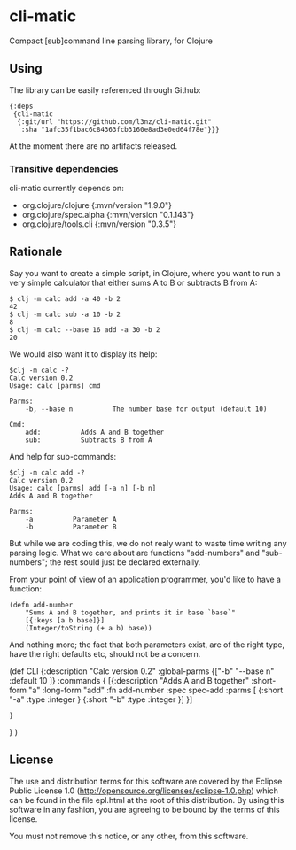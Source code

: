 # cli-matic
Compact [sub]command line parsing library, for Clojure

## Using

The library can be easily referenced through Github:

	{:deps
	 {cli-matic
	  {:git/url "https://github.com/l3nz/cli-matic.git"
	   :sha "1afc35f1bac6c84363fcb3160e8ad3e0ed64f78e"}}}

At the moment there are no artifacts released.

### Transitive dependencies

cli-matic currently depends on:

* org.clojure/clojure {:mvn/version "1.9.0"}
* org.clojure/spec.alpha {:mvn/version "0.1.143"}
* org.clojure/tools.cli {:mvn/version "0.3.5"} 


## Rationale

Say you want to create a simple script, in Clojure, where you want
to run a very simple calculator that either sums A to B or subtracts B from A:


	$ clj -m calc add -a 40 -b 2
	42
	$ clj -m calc sub -a 10 -b 2
	8
	$ clj -m calc --base 16 add -a 30 -b 2
	20

We would also want it to display its help:

	$clj -m calc -?
	Calc version 0.2
	Usage: calc [parms] cmd

	Parms:
	    -b, --base n 	      The number base for output (default 10)

	Cmd:
		add:          Adds A and B together
		sub:          Subtracts B from A

And help for sub-commands:

	$clj -m calc add -?
	Calc version 0.2
	Usage: calc [parms] add [-a n] [-b n]
	Adds A and B together
	
	Parms:
	    -a          Parameter A
	    -b   		Parameter B


But while we are coding this, we do not realy want to waste time writing any parsing logic.
What we care about are functions "add-numbers" and "sub-numbers"; the rest sould just be declared externally.

From your point of view of an application programmer, you'd like to have a function:

	(defn add-number
		"Sums A and B together, and prints it in base `base`"
		[{:keys [a b base]}]
		(Integer/toString (+ a b) base))

And nothing more; the fact that both parameters exist, are of the right type, have the right defaults etc, 
should not be a concern.

(def CLI 
	{:description "Calc version 0.2"
	 :global-parms {["-b" "--base n" :default 10 ]}
	 :commands {
	 	[{:description "Adds A and B together"
	 	  :short-form "a"
	 	  :long-form "add"
	 	  :fn    add-number
	 	  :spec  spec-add
	 	  :parms [
	 	  {:short "-a" :type :integer }
	 	  {:short "-b" :type :integer }]
	 	}]

	}
}
)



## License

The use and distribution terms for this software are covered by the
Eclipse Public License 1.0 (http://opensource.org/licenses/eclipse-1.0.php)
which can be found in the file epl.html at the root of this distribution.
By using this software in any fashion, you are agreeing to be bound by
the terms of this license.

You must not remove this notice, or any other, from this software.

